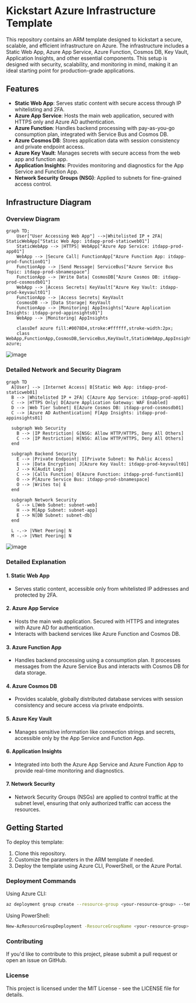 # Kickstart Azure Infrastructure Template

This repository contains an ARM template designed to kickstart a secure, scalable, and efficient infrastructure on Azure. The infrastructure includes a Static Web App, Azure App Service, Azure Function, Cosmos DB, Key Vault, Application Insights, and other essential components. This setup is designed with security, scalability, and monitoring in mind, making it an ideal starting point for production-grade applications.

## Features

- **Static Web App**: Serves static content with secure access through IP whitelisting and 2FA.
- **Azure App Service**: Hosts the main web application, secured with HTTPS only and Azure AD authentication.
- **Azure Function**: Handles backend processing with pay-as-you-go consumption plan, integrated with Service Bus and Cosmos DB.
- **Azure Cosmos DB**: Stores application data with session consistency and private endpoint access.
- **Azure Key Vault**: Manages secrets with secure access from the web app and function app.
- **Application Insights**: Provides monitoring and diagnostics for the App Service and Function App.
- **Network Security Groups (NSG)**: Applied to subnets for fine-grained access control.

## Infrastructure Diagram

### Overview Diagram

```mermaid
graph TD;
    User["User Accessing Web App"] -->|Whitelisted IP + 2FA| StaticWebApp["Static Web App: itdapp-prod-staticweb01"]
    StaticWebApp --> |HTTPS| WebApp["Azure App Service: itdapp-prod-app01"]
    WebApp --> |Secure Call| FunctionApp["Azure Function App: itdapp-prod-function01"]
    FunctionApp --> |Send Message| ServiceBus["Azure Service Bus Topic: itdapp-prod-sbnamespace"]
    FunctionApp --> |Write Data| CosmosDB["Azure Cosmos DB: itdapp-prod-cosmosdb01"]
    WebApp --> |Access Secrets| KeyVault["Azure Key Vault: itdapp-prod-keyvault01"]
    FunctionApp --> |Access Secrets| KeyVault
    CosmosDB --> |Data Storage| KeyVault
    FunctionApp --> |Monitoring| AppInsights["Azure Application Insights: itdapp-prod-appinsights01"]
    WebApp --> |Monitoring| AppInsights
    
    classDef azure fill:#0078D4,stroke:#ffffff,stroke-width:2px;
    class WebApp,FunctionApp,CosmosDB,ServiceBus,KeyVault,StaticWebApp,AppInsights azure;
```
![image](https://github.com/user-attachments/assets/2010f98b-c09b-4689-b64e-93e87308b9d4)


### Detailed Network and Security Diagram
```mermaid
graph TD
  A[User] --> |Internet Access| B[Static Web App: itdapp-prod-staticweb01]
  B --> |Whitelisted IP + 2FA| C[Azure App Service: itdapp-prod-app01]
  C --> |HTTPS Only| D[Azure Application Gateway: WAF Enabled]
  D --> |Web Tier Subnet| E[Azure Cosmos DB: itdapp-prod-cosmosdb01]
  C --> |Azure AD Authentication| F[App Insights: itdapp-prod-appinsights01]
  
  subgraph Web Security
    B --> |IP Restriction| G[NSG: Allow HTTP/HTTPS, Deny All Others]
    C --> |IP Restriction| H[NSG: Allow HTTP/HTTPS, Deny All Others]
  end

  subgraph Backend Security
    E --> |Private Endpoint| I[Private Subnet: No Public Access]
    E --> |Data Encryption| J[Azure Key Vault: itdapp-prod-keyvault01]
    J --> K[Audit Logs]
    C --> |Calls Function| O[Azure Function: itdapp-prod-function01]
    O --> P[Azure Service Bus: itdapp-prod-sbnamespace]
    O --> |Writes to| E
  end
  
  subgraph Network Security
    G --> L[Web Subnet: subnet-web]
    H --> M[App Subnet: subnet-app]
    E --> N[DB Subnet: subnet-db]
  end

  L -.-> |VNet Peering| N
  M -.-> |VNet Peering| N
```

![image](https://github.com/user-attachments/assets/39067d01-3f97-4c4d-bd65-48d74d9eb9ed)

### Detailed Explanation

#### 1. **Static Web App**
   - Serves static content, accessible only from whitelisted IP addresses and protected by 2FA.

#### 2. **Azure App Service**
   - Hosts the main web application. Secured with HTTPS and integrates with Azure AD for authentication.
   - Interacts with backend services like Azure Function and Cosmos DB.

#### 3. **Azure Function App**
   - Handles backend processing using a consumption plan. It processes messages from the Azure Service Bus and interacts with Cosmos DB for data storage.

#### 4. **Azure Cosmos DB**
   - Provides scalable, globally distributed database services with session consistency and secure access via private endpoints.

#### 5. **Azure Key Vault**
   - Manages sensitive information like connection strings and secrets, accessible only by the App Service and Function App.

#### 6. **Application Insights**
   - Integrated into both the Azure App Service and Azure Function App to provide real-time monitoring and diagnostics.

#### 7. **Network Security**
   - Network Security Groups (NSGs) are applied to control traffic at the subnet level, ensuring that only authorized traffic can access the resources.

## Getting Started

To deploy this template:

1. Clone this repository.
2. Customize the parameters in the ARM template if needed.
3. Deploy the template using Azure CLI, PowerShell, or the Azure Portal.

### Deployment Commands

Using Azure CLI:

```bash
az deployment group create --resource-group <your-resource-group> --template-file azuredeploy.json
```

Using PowerShell:
```bash
New-AzResourceGroupDeployment -ResourceGroupName <your-resource-group> -TemplateFile azuredeploy.json
```

### Contributing
If you'd like to contribute to this project, please submit a pull request or open an issue on GitHub.

### License
This project is licensed under the MIT License - see the LICENSE file for details.

